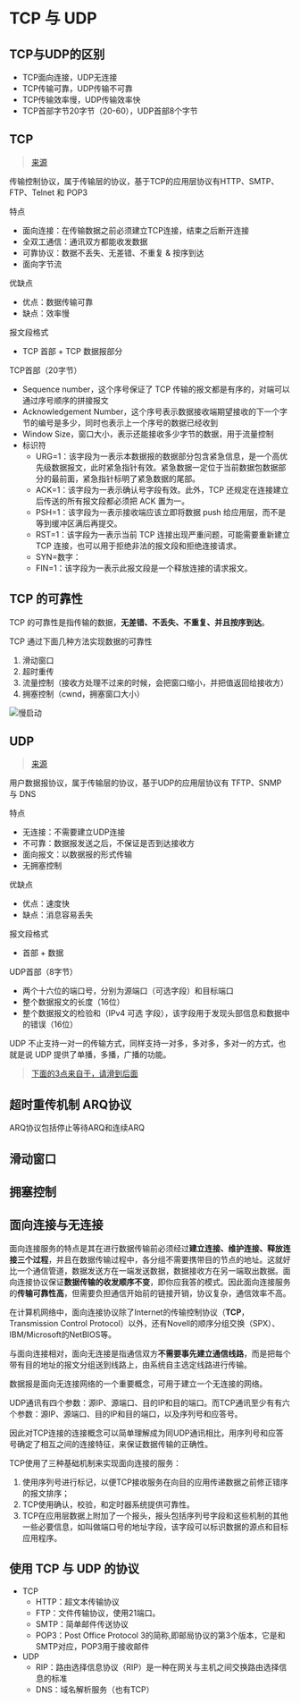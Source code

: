 # TCP 与 UDP

## TCP与UDP的区别

* TCP面向连接，UDP无连接
* TCP传输可靠，UDP传输不可靠
* TCP传输效率慢，UDP传输效率快
* TCP首部字节20字节（20-60），UDP首部8个字节

## TCP

> [来源](https://www.jianshu.com/p/65605622234b)

传输控制协议，属于传输层的协议，基于TCP的应用层协议有HTTP、SMTP、FTP、Telnet 和 POP3

特点

* 面向连接：在传输数据之前必须建立TCP连接，结束之后断开连接
* 全双工通信：通讯双方都能收发数据
* 可靠协议：数据不丢失、无差错、不重复 & 按序到达
* 面向字节流

优缺点

* 优点：数据传输可靠
* 缺点：效率慢
  
报文段格式

* TCP 首部 + TCP 数据报部分

TCP首部（20字节）

* Sequence number，这个序号保证了 TCP 传输的报文都是有序的，对端可以通过序号顺序的拼接报文
* Acknowledgement Number，这个序号表示数据接收端期望接收的下一个字节的编号是多少，同时也表示上一个序号的数据已经收到
* Window Size，窗口大小，表示还能接收多少字节的数据，用于流量控制
* 标识符
  * URG=1：该字段为一表示本数据报的数据部分包含紧急信息，是一个高优先级数据报文，此时紧急指针有效。紧急数据一定位于当前数据包数据部分的最前面，紧急指针标明了紧急数据的尾部。
  * ACK=1：该字段为一表示确认号字段有效。此外，TCP 还规定在连接建立后传送的所有报文段都必须把 ACK 置为一。
  * PSH=1：该字段为一表示接收端应该立即将数据 push 给应用层，而不是等到缓冲区满后再提交。
  * RST=1：该字段为一表示当前 TCP 连接出现严重问题，可能需要重新建立 TCP 连接，也可以用于拒绝非法的报文段和拒绝连接请求。
  * SYN=数字：
  * FIN=1：该字段为一表示此报文段是一个释放连接的请求报文。

## TCP 的可靠性

TCP 的可靠性是指传输的数据，**无差错、不丢失、不重复、并且按序到达**。

TCP 通过下面几种方法实现数据的可靠性

1. 滑动窗口
2. 超时重传
3. 流量控制（接收方处理不过来的时候，会把窗口缩小，并把值返回给接收方）
4. 拥塞控制（cwnd，拥塞窗口大小）

![慢启动](https://images2015.cnblogs.com/blog/476810/201605/476810-20160508191048124-524427818.jpg)

## UDP

> [来源](https://juejin.im/post/5ad7e6c35188252ebd06acfa)

用户数据报协议，属于传输层的协议，基于UDP的应用层协议有 TFTP、SNMP 与 DNS

特点

* 无连接：不需要建立UDP连接
* 不可靠：数据报发送之后，不保证是否到达接收方
* 面向报文：以数据报的形式传输
* 无拥塞控制

优缺点

* 优点：速度快
* 缺点：消息容易丢失

报文段格式

* 首部 + 数据

UDP首部（8字节）

* 两个十六位的端口号，分别为源端口（可选字段）和目标端口
* 整个数据报文的长度（16位）
* 整个数据报文的检验和（IPv4 可选 字段），该字段用于发现头部信息和数据中的错误（16位）

UDP 不止支持一对一的传输方式，同样支持一对多，多对多，多对一的方式，也就是说 UDP 提供了单播，多播，广播的功能。

> [下面的3点来自于，请滑到后面](https://www.jianshu.com/p/65605622234b)

## 超时重传机制 ARQ协议

ARQ协议包括停止等待ARQ和连续ARQ

## 滑动窗口

## 拥塞控制

## 面向连接与无连接

面向连接服务的特点是其在进行数据传输前必须经过**建立连接、维护连接、释放连接三个过程**，并且在数据传输过程中，各分组不需要携带目的节点的地址。这就好比一个通信管道，数据发送方在一端发送数据，数据接收方在另一端取出数据。面向连接协议保证**数据传输的收发顺序不变**，即你应我答的模式。因此面向连接服务的**传输可靠性高**，但需要负担通信开始前的链接开销，协议复杂，通信效率不高。

在计算机网络中，面向连接协议除了Internet的传输控制协议（**TCP**，Transmission Control Protocol）以外，还有Novell的顺序分组交换（SPX）、IBM/Microsoft的NetBIOS等。

与面向连接相对，面向无连接是指通信双方**不需要事先建立通信线路**，而是把每个带有目的地址的报文分组送到线路上，由系统自主选定线路进行传输。

数据报是面向无连接网络的一个重要概念，可用于建立一个无连接的网络。

UDP通讯有四个参数：源IP、源端口、目的IP和目的端口。而TCP通讯至少有有六个参数：源IP、源端口、目的IP和目的端口，以及序列号和应答号。

因此对TCP连接的连接概念可以简单理解成为同UDP通讯相比，用序列号和应答号确定了相互之间的连接特征，来保证数据传输的正确性。

TCP使用了三种基础机制来实现面向连接的服务：

1. 使用序列号进行标记，以便TCP接收服务在向目的应用传递数据之前修正错序的报文排序；
2. TCP使用确认，校验，和定时器系统提供可靠性。
3. TCP在应用层数据上附加了一个报头，报头包括序列号字段和这些机制的其他一些必要信息，如叫做端口号的地址字段，该字段可以标识数据的源点和目标应用程序。

## 使用 TCP 与 UDP 的协议

* TCP
  * HTTP：超文本传输协议
  * FTP：文件传输协议，使用21端口。
  * SMTP：简单邮件传送协议
  * POP3：Post Office Protocol 3的简称,即邮局协议的第3个版本，它是和SMTP对应，POP3用于接收邮件
* UDP
  * RIP：路由选择信息协议（RIP）是一种在网关与主机之间交换路由选择信息的标准
  * DNS：域名解析服务（也有TCP）
